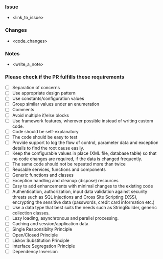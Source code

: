 ### Issue

- <link_to_issue>

### Changes

- <code_changes>

### Notes

- <write_a_note>

### Please check if the PR fulfills these requirements

- [ ] Separation of concerns
- [ ] Use appropriate design pattern
- [ ] Use constants/configuration values
- [ ] Group similar values under an enumeration
- [ ] Comments
- [ ] Avoid multiple if/else blocks
- [ ] Use framework features, wherever possible instead of writing custom code.
- [ ] Code should be self-explanatory
- [ ] The code should be easy to test
- [ ] Provide support to log the flow of control, parameter data and exception details to find the root cause easily.
- [ ] Keep the configurable values in place (XML file, database table) so that no code changes are required, if the data is changed frequently.
- [ ] The same code should not be repeated more than twice
- [ ] Reusable services, functions and components
- [ ] Generic functions and classes
- [ ] Exception handling and cleanup (dispose) resources
- [ ] Easy to add enhancements with minimal changes to the existing code
- [ ] Authentication, authorization, input data validation against security threats such as SQL injections and Cross Site Scripting (XSS), encrypting the sensitive data (passwords, credit card information etc.)
- [ ] Use a data type that best suits the needs such as StringBuilder, generic collection classes.
- [ ] Lazy loading, asynchronous and parallel processing.
- [ ] Caching and session/application data.
- [ ] Single Responsibilty Principle
- [ ] Open/Closed Principle
- [ ] Liskov Substitution Principle
- [ ] Interface Segregation Principle
- [ ] Dependency Inversion
